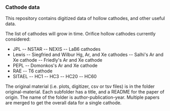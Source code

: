 ### Cathode data
This repository contains digitized data of hollow cathodes, and other useful data.

The list of cathodes will grow in time. Orifice hollow cathodes currently considered:
- JPL
-- NSTAR
-- NEXIS
-- LaB6 cathodes
- Lewis
-- Siegfried and Wilbur Hg, Ar, and Xe cathodes 
-- Salhi's Ar and Xe cathode
-- Friedly's Ar and Xe cathode
- PEPL
-- Domonkos's Ar and Xe cathode
- RAE
-- T6 cathode 
- SITAEL
-- HC1
-- HC3
-- HC20
-- HC60

The original material (i.e. plots, digitizer, csv or tsv files) is in the folder original-material. Each subfolder has a title, and a README for the paper of origin. The name of the folder is author-publication-year.
Multiple papers are merged to get the overall data for a single cathode.
